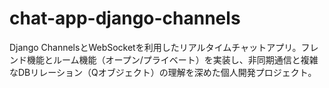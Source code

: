 # chat-app-django-channels
Django ChannelsとWebSocketを利用したリアルタイムチャットアプリ。フレンド機能とルーム機能（オープン/プライベート）を実装し、非同期通信と複雑なDBリレーション（Qオブジェクト）の理解を深めた個人開発プロジェクト。
